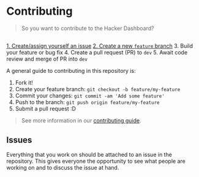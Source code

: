 # Contributing

> So you want to contribute to the Hacker Dashboard?

##
[1. Create/assign yourself an issue](#issues)
[2. Create a new `feature` branch](#gitflow)
3. Build your feature or bug fix
4. Create a pull request (PR) to `dev`
5. Await code review and merge of PR into `dev`

A general guide to contributing in this repository is:

1. Fork it!
2. Create your feature branch: `git checkout -b feature/my-feature`
3. Commit your changes: `git commit -am 'Add some feature'`
4. Push to the branch: `git push origin feature/my-feature`
5. Submit a pull request :D

> See more information in our [contributing guide](https://github.com/qhacks/hacker-dashboard/blob/dev/CONTRIBUTING.md).

## Issues
Everything that you work on should be attached to an issue in the repository. This gives everyone the opportunity to see what people are working on and to discuss the issue at hand.
